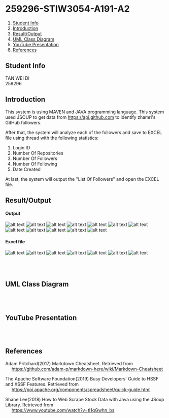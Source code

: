 # 259296-STIW3054-A191-A2
1. [Student Info](#student-info)
1. [Introduction](#introduction)
1. [Result/Output](#resultoutput)
1. [UML Class Diagram](#uml-class-diagram)
1. [YouTube Presentation](#youtube-presentation)
1. [References](#references)

## Student Info  
TAN WEI DI  
259296

## Introduction  
This system is using MAVEN and JAVA programming language. This system used JSOUP to get data from https://api.github.com to identify zhamri's GitHub followers.

After that, the system will analyze each of the followers and save to EXCEL file using thread with the following statistics:
1. Login ID
1. Number Of Repositories
1. Number Of Followers
1. Number Of Following
1. Date Created

At last, the system will output the "List Of Followers" and open the EXCEL file. 

## Result/Output  

#### Output 
![alt text](https://github.com/weiditan/259296-STIW3054-A191-A2/blob/master/Result%26Output/Output1.PNG "Output1")
![alt text](https://github.com/weiditan/259296-STIW3054-A191-A2/blob/master/Result%26Output/Output2.PNG "Output2")
![alt text](https://github.com/weiditan/259296-STIW3054-A191-A2/blob/master/Result%26Output/Output3.PNG "Output3")
![alt text](https://github.com/weiditan/259296-STIW3054-A191-A2/blob/master/Result%26Output/Output4.PNG "Output4")
![alt text](https://github.com/weiditan/259296-STIW3054-A191-A2/blob/master/Result%26Output/Output5.PNG "Output5")
![alt text](https://github.com/weiditan/259296-STIW3054-A191-A2/blob/master/Result%26Output/Output6.PNG "Output6")
![alt text](https://github.com/weiditan/259296-STIW3054-A191-A2/blob/master/Result%26Output/Output7.PNG "Output7")
![alt text](https://github.com/weiditan/259296-STIW3054-A191-A2/blob/master/Result%26Output/Output8.PNG "Output8")
![alt text](https://github.com/weiditan/259296-STIW3054-A191-A2/blob/master/Result%26Output/Output9.PNG "Output9")
![alt text](https://github.com/weiditan/259296-STIW3054-A191-A2/blob/master/Result%26Output/Output10.PNG "Output10")
![alt text](https://github.com/weiditan/259296-STIW3054-A191-A2/blob/master/Result%26Output/Output11.PNG "Output11")
![alt text](https://github.com/weiditan/259296-STIW3054-A191-A2/blob/master/Result%26Output/Output12.PNG "Output12")

#### Excel file
![alt text](https://github.com/weiditan/259296-STIW3054-A191-A2/blob/master/Result%26Output/ExcelOutput1.PNG "ExcelOutput1")
![alt text](https://github.com/weiditan/259296-STIW3054-A191-A2/blob/master/Result%26Output/ExcelOutput2.PNG "ExcelOutput2")
![alt text](https://github.com/weiditan/259296-STIW3054-A191-A2/blob/master/Result%26Output/ExcelOutput3.PNG "ExcelOutput3")
![alt text](https://github.com/weiditan/259296-STIW3054-A191-A2/blob/master/Result%26Output/ExcelOutput4.PNG "ExcelOutput4")
![alt text](https://github.com/weiditan/259296-STIW3054-A191-A2/blob/master/Result%26Output/ExcelOutput5.PNG "ExcelOutput5")
![alt text](https://github.com/weiditan/259296-STIW3054-A191-A2/blob/master/Result%26Output/ExcelOutput6.PNG "ExcelOutput6")
![alt text](https://github.com/weiditan/259296-STIW3054-A191-A2/blob/master/Result%26Output/ExcelOutput7.PNG "ExcelOutput7")

<br><br>
## UML Class Diagram  


<br><br>
## YouTube Presentation 


<br><br>
## References  
Adam Pritchard(2017) Markdown Cheatsheet. Retrieved from   
&nbsp;&nbsp;&nbsp;&nbsp; https://github.com/adam-p/markdown-here/wiki/Markdown-Cheatsheet

The Apache Software Foundation(2019) Busy Developers' Guide to HSSF and XSSF Features. Retrieved from   
&nbsp;&nbsp;&nbsp;&nbsp; https://poi.apache.org/components/spreadsheet/quick-guide.html

Shane Lee(2018) How to Web Scrape Stock Data with Java using the JSoup Library. Retrieved from   
&nbsp;&nbsp;&nbsp;&nbsp; https://www.youtube.com/watch?v=tI1qGwhn_bs